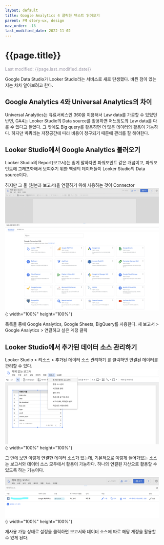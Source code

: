 ```yaml
---
layout: default
title: Google Analytics 4 클릭한 텍스트 읽어오기 
parent: PM story-ux, design
nav_order: -13
last_modified_date: 2022-11-02
---
```

# {{page.title}}
<span style = "color: #A39FAD">Last modified: {{page.last_modified_date}}</span>

Google Data Studio가 Looker Studio라는 서비스로 새로 탄생했다. 바뀐 점이 있는지는 차차 알아보려고 한다.

## Google Analytics 4와 Universal Analytics의 차이
Universal Analytics는 유료서비스인 360을 이용해서 Law data를 가공할 수 있었던 반면, GA4는 Looker Studio의 Data source를 활용하면 어느정도의 Law data를 다룰 수 있다고 들었다. 그 밖에도 Big query를 활용하면 더 많은 데이터의 활용이 가능하다. 하지만 빅쿼리는 저장공간에 따라 비용이 청구되기 때문에 관리를 잘 해야한다.



## Looker Studio에서 Google Analytics 불러오기
Looker Studio의 Report(보고서)는 쉽게 말하자면 파워포인트 같은 개념이고, 파워포인트에 그래프화해서 보여주기 위한 엑셀의 데이터들이 Looker Studio의 Data source이다.

하지만 그 둘 (원본과 보고서)을 연결하기 위해 사용하는 것이 Connector
![LookerStudio에서 보고서만들기를 하면 커넥터들의 목록을 확인할 수 있다.](../../assets/images/posts/2022-11-02-googleDataStudioConnector.png){: width="100%" height="100%"}

목록들 중에 Google Analytics, Google Sheets, BigQuery를 사용한다.
새 보고서 > Google Analytics > 연결하고 싶은 계정 클릭

## Looker Studio에서 추가된 데이터 소스 관리하기
Looker Studio > 리소스 > 추가된 데이터 소스 관리하기 를 클릭하면 연결된 데이터를 관리할 수 있다.
![Looker Studio의 메뉴 중 리소스에서 추가된 데이터 소스 관리하기를 통해 연결된 데이터들을 관리할 수 있다.](../../assets/images/posts/2022-11-02-lookerStudioDataSource.png){: width="100%" height="100%"}

그 안에 보면 이렇게 연결한 데이터 소스가 있는데, 기본적으로 이렇게 들어가있는 소스는 보고서와 데이터 소스 모두에서 활용이 가능하다. 하나의 연결된 자산으로 활용할 수 있도록 하는 기능이다.

![데이터 소스 안에 연결된 GA4의 데이터의 계정이 보인다.](../../assets/images/posts/2022-11-02-lookerStudioDataSource2.png){: width="100%" height="100%"}

재사용 가능 상태로 설정을 클릭하면 보고서와 데이터 소스에 따로 해당 계정을 활용할 수 있게 된다.